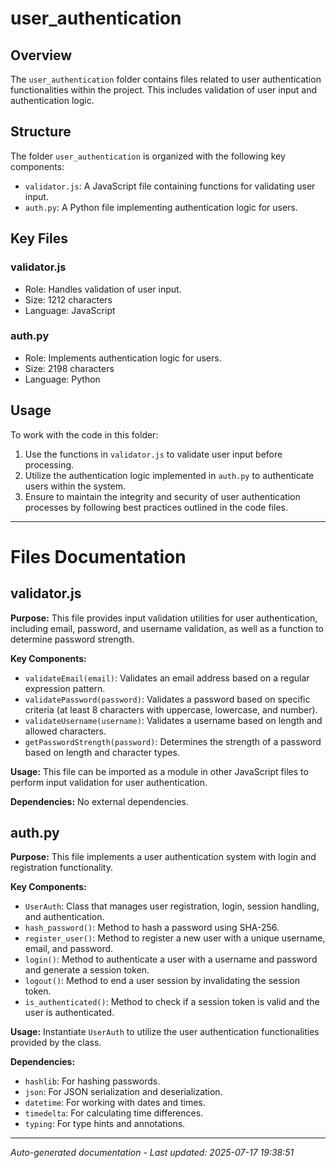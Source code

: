 # user_authentication

## Overview
The `user_authentication` folder contains files related to user authentication functionalities within the project. This includes validation of user input and authentication logic.

## Structure
The folder `user_authentication` is organized with the following key components:
- `validator.js`: A JavaScript file containing functions for validating user input.
- `auth.py`: A Python file implementing authentication logic for users.

## Key Files
### validator.js
- Role: Handles validation of user input.
- Size: 1212 characters
- Language: JavaScript

### auth.py
- Role: Implements authentication logic for users.
- Size: 2198 characters
- Language: Python

## Usage
To work with the code in this folder:
1. Use the functions in `validator.js` to validate user input before processing.
2. Utilize the authentication logic implemented in `auth.py` to authenticate users within the system.
3. Ensure to maintain the integrity and security of user authentication processes by following best practices outlined in the code files.

---

# Files Documentation

## validator.js

**Purpose:** This file provides input validation utilities for user authentication, including email, password, and username validation, as well as a function to determine password strength.

**Key Components:**
- `validateEmail(email)`: Validates an email address based on a regular expression pattern.
- `validatePassword(password)`: Validates a password based on specific criteria (at least 8 characters with uppercase, lowercase, and number).
- `validateUsername(username)`: Validates a username based on length and allowed characters.
- `getPasswordStrength(password)`: Determines the strength of a password based on length and character types.

**Usage:** This file can be imported as a module in other JavaScript files to perform input validation for user authentication.

**Dependencies:** No external dependencies.

## auth.py

**Purpose:** This file implements a user authentication system with login and registration functionality.

**Key Components:**
- `UserAuth`: Class that manages user registration, login, session handling, and authentication.
- `hash_password()`: Method to hash a password using SHA-256.
- `register_user()`: Method to register a new user with a unique username, email, and password.
- `login()`: Method to authenticate a user with a username and password and generate a session token.
- `logout()`: Method to end a user session by invalidating the session token.
- `is_authenticated()`: Method to check if a session token is valid and the user is authenticated.

**Usage:** Instantiate `UserAuth` to utilize the user authentication functionalities provided by the class.

**Dependencies:** 
- `hashlib`: For hashing passwords.
- `json`: For JSON serialization and deserialization.
- `datetime`: For working with dates and times.
- `timedelta`: For calculating time differences.
- `typing`: For type hints and annotations.

---
*Auto-generated documentation - Last updated: 2025-07-17 19:38:51*
